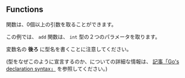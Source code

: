 ## Functions

関数は、0個以上の引数を取ることができます。

この例では、 `add` 関数は、 `int` 型の２つのパラメータを取ります。

変数名の **後ろ** に型名を書くことに注意してください。

(型をなぜこのように宣言するのか、についての詳細な情報は、 [記事「Go's declaration syntax」](https://blog.golang.org/gos-declaration-syntax) を参照してください。)